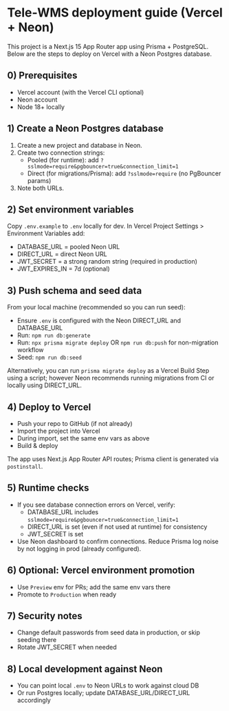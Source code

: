 # Tele-WMS deployment guide (Vercel + Neon)

This project is a Next.js 15 App Router app using Prisma + PostgreSQL. Below are the steps to deploy on Vercel with a Neon Postgres database.

## 0) Prerequisites
- Vercel account (with the Vercel CLI optional)
- Neon account
- Node 18+ locally

## 1) Create a Neon Postgres database
1. Create a new project and database in Neon.
2. Create two connection strings:
   - Pooled (for runtime): add `?sslmode=require&pgbouncer=true&connection_limit=1`
   - Direct (for migrations/Prisma): add `?sslmode=require` (no PgBouncer params)
3. Note both URLs.

## 2) Set environment variables
Copy `.env.example` to `.env` locally for dev.
In Vercel Project Settings > Environment Variables add:
- DATABASE_URL = pooled Neon URL
- DIRECT_URL = direct Neon URL
- JWT_SECRET = a strong random string (required in production)
- JWT_EXPIRES_IN = 7d (optional)

## 3) Push schema and seed data
From your local machine (recommended so you can run seed):
- Ensure `.env` is configured with the Neon DIRECT_URL and DATABASE_URL
- Run: `npm run db:generate`
- Run: `npx prisma migrate deploy` OR `npm run db:push` for non-migration workflow
- Seed: `npm run db:seed`

Alternatively, you can run `prisma migrate deploy` as a Vercel Build Step using a script; however Neon recommends running migrations from CI or locally using DIRECT_URL.

## 4) Deploy to Vercel
- Push your repo to GitHub (if not already)
- Import the project into Vercel
- During import, set the same env vars as above
- Build & deploy

The app uses Next.js App Router API routes; Prisma client is generated via `postinstall`.

## 5) Runtime checks
- If you see database connection errors on Vercel, verify:
  - DATABASE_URL includes `sslmode=require&pgbouncer=true&connection_limit=1`
  - DIRECT_URL is set (even if not used at runtime) for consistency
  - JWT_SECRET is set
- Use Neon dashboard to confirm connections. Reduce Prisma log noise by not logging in prod (already configured).

## 6) Optional: Vercel environment promotion
- Use `Preview` env for PRs; add the same env vars there
- Promote to `Production` when ready

## 7) Security notes
- Change default passwords from seed data in production, or skip seeding there
- Rotate JWT_SECRET when needed

## 8) Local development against Neon
- You can point local `.env` to Neon URLs to work against cloud DB
- Or run Postgres locally; update DATABASE_URL/DIRECT_URL accordingly

